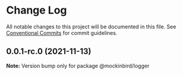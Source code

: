 # Change Log

All notable changes to this project will be documented in this file.
See [Conventional Commits](https://conventionalcommits.org) for commit guidelines.

## 0.0.1-rc.0 (2021-11-13)

**Note:** Version bump only for package @mockinbird/logger
